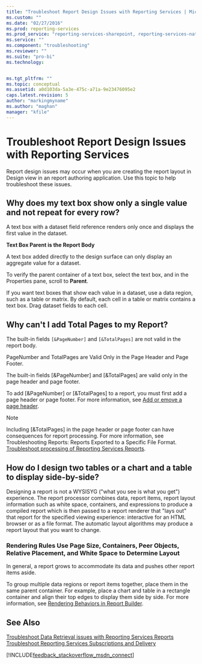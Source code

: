 ```yaml
---
title: "Troubleshoot Report Design Issues with Reporting Services | Microsoft Docs"
ms.custom: ""
ms.date: "02/27/2016"
ms.prod: reporting-services
ms.prod_service: "reporting-services-sharepoint, reporting-services-native"
ms.service: ""
ms.component: "troubleshooting"
ms.reviewer: ""
ms.suite: "pro-bi"
ms.technology: 


ms.tgt_pltfrm: ""
ms.topic: conceptual
ms.assetid: a0d103da-5a3e-475c-a71a-9e23476095e2
caps.latest.revision: 5
author: "markingmyname"
ms.author: "maghan"
manager: "kfile"
---
```

# Troubleshoot Report Design Issues with Reporting Services
Report design issues may occur when you are creating the report layout in Design view in an report authoring application. Use this topic to help troubleshoot these issues.   
  
## Why does my text box show only a single value and not repeat for every row?  
A text box with a dataset field reference renders only once and displays the first value in the dataset.   
  
**Text Box Parent is the Report Body**  
  
  
A text box added directly to the design surface can only display an aggregate value for a dataset.  
  
To verify the parent container of a text box, select the text box, and in the Properties pane, scroll to **Parent**.   
  
If you want text boxes that show each value in a dataset, use a data region, such as a table or matrix. By default, each cell in a table or matrix contains a text box. Drag dataset fields to each cell.   
  
## Why can't I add Total Pages to my Report?  
The built-in fields `[&PageNumber]` and `[&TotalPages]` are not valid in the report body.   
  
PageNumber and TotalPages are Valid Only in the Page Header and Page Footer.  
  
  
The built-in fields [&PageNumber] and [&TotalPages] are valid only in the page header and page footer.   
  
To add [&PageNumber] or [&TotalPages] to a report, you must first add a page header or page footer. For more information, see [Add or emove a page header](../../reporting-services/report-design/add-or-remove-a-page-header-or-footer-report-builder-and-ssrs.md).  
  
> [!NOTE]  
> Including [&TotalPages] in the page header or page footer can have consequences for report processing. For more information, see Troubleshooting Reports: Reports Exported to a Specific File Format.  
[Troubleshoot processing of Reporting Services Reports](../../reporting-services/troubleshooting/troubleshoot-processing-of-reporting-services-reports.md).  
  
## How do I design two tables or a chart and a table to display side-by-side?  
Designing a report is not a WYSISYG ("what you see is what you get") experience. The report processor combines data, report items, report layout information such as white space, containers, and expressions to produce a compiled report which is then passed to a report renderer that "lays out" that report for the specified viewing experience: interactive for an HTML browser or as a file format. The automatic layout algorithms may produce a report layout that you want to change.   
  
### Rendering Rules Use Page Size, Containers, Peer Objects, Relative Placement, and White Space to Determine Layout  
In general, a report grows to accommodate its data and pushes other report items aside.   
  
To group multiple data regions or report items together, place them in the same parent container. For example, place a chart and table in a rectangle container and align their top edges to display them side by side. For more information, see [Rendering Behaviors in Report Builder](../../reporting-services/report-design/rendering-behaviors-report-builder-and-ssrs.md).  
  
## See Also  
[Troubleshoot Data Retrieval issues with Reporting Services Reports](../../reporting-services/troubleshooting/troubleshoot-data-retrieval-issues-with-reporting-services-reports.md)  
[Troubleshoot Reporting Services Subscriptions and Delivery](../../reporting-services/troubleshooting/troubleshoot-reporting-services-subscriptions-and-delivery.md)  
  
  
  

[!INCLUDE[feedback_stackoverflow_msdn_connect](../../includes/feedback-stackoverflow-msdn-connect.md)]

